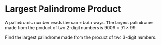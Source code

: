 # Largest Palindrome Product

A palindromic number reads the same both ways. The largest palindrome made from
the product of two 2-digit numbers is 9009 = 91 × 99.

Find the largest palindrome made from the product of two 3-digit numbers.
